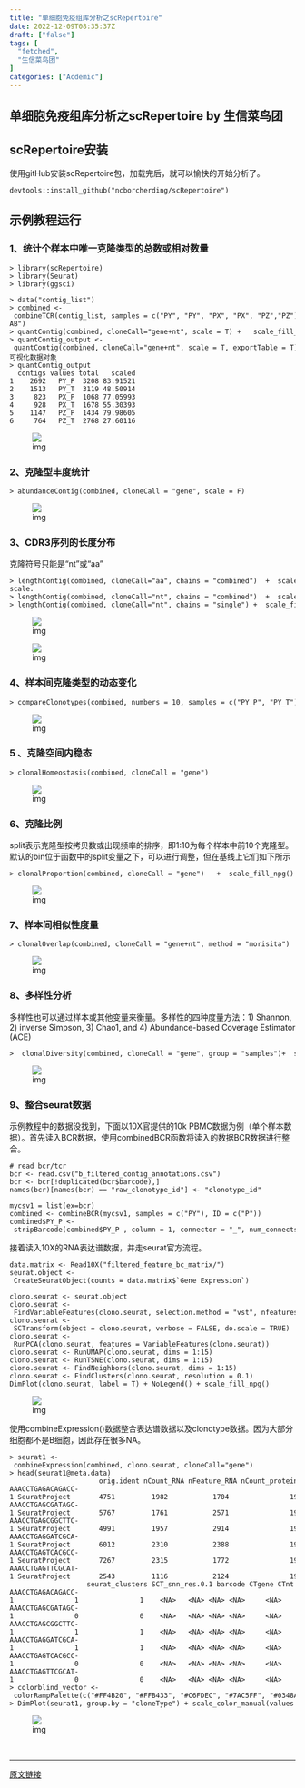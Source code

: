 ```yaml
---
title: "单细胞免疫组库分析之scRepertoire"
date: 2022-12-09T08:35:37Z
draft: ["false"]
tags: [
  "fetched",
  "生信菜鸟团"
]
categories: ["Acdemic"]
---
```

单细胞免疫组库分析之scRepertoire by 生信菜鸟团
------
<div><h2><span>scRepertoire安装</span><span></span></h2><p>使用gitHub安装scRepertoire包，加载完后，就可以愉快的开始分析了。</p><pre><code>devtools::install_github(<span>"ncborcherding/scRepertoire"</span>)<br></code></pre><h2><span>示例教程运行</span><span></span></h2><h3><span>1、统计个样本中唯一克隆类型的总数或相对数量</span></h3><pre><code>&gt; <span>library</span>(scRepertoire)<br>&gt; <span>library</span>(Seurat)<br>&gt; <span>library</span>(ggsci)<br><br>&gt; data(<span>"contig_list"</span>) <br>&gt; combined &lt;- combineTCR(contig_list, samples = c(<span>"PY"</span>, <span>"PY"</span>, <span>"PX"</span>, <span>"PX"</span>, <span>"PZ"</span>,<span>"PZ"</span>), ID = c(<span>"P"</span>, <span>"T"</span>, <span>"P"</span>, <span>"T"</span>, <span>"P"</span>, <span>"T"</span>), cells =<span>"T-AB"</span>)<br>&gt; quantContig(combined, cloneCall=<span>"gene+nt"</span>, scale = <span>T</span>) +   scale_fill_npg()<br>&gt; quantContig_output &lt;- quantContig(combined, cloneCall=<span>"gene+nt"</span>, scale = <span>T</span>, exportTable = <span>T</span>) <span>#可视化数据对象</span><br>&gt; quantContig_output<br>  contigs values total   scaled<br><span>1</span>    <span>2692</span>   PY_P  <span>3208</span> <span>83.91521</span><br><span>2</span>    <span>1513</span>   PY_T  <span>3119</span> <span>48.50914</span><br><span>3</span>     <span>823</span>   PX_P  <span>1068</span> <span>77.05993</span><br><span>4</span>     <span>928</span>   PX_T  <span>1678</span> <span>55.30393</span><br><span>5</span>    <span>1147</span>   PZ_P  <span>1434</span> <span>79.98605</span><br><span>6</span>     <span>764</span>   PZ_T  <span>2768</span> <span>27.60116</span><br></code></pre><figure><img data-ratio="0.7161803713527851" data-src="https://mmbiz.qpic.cn/mmbiz_png/iaRJcrq2LosicmWR8I27KMmQCVMJC9bicAhgn0eEF8ibXvmPbpDwDo3QFCFv0G4ASf5aTXhibbc6For9GDwc9UWPlJA/640?wx_fmt=png" data-type="png" data-w="1131" src="https://mmbiz.qpic.cn/mmbiz_png/iaRJcrq2LosicmWR8I27KMmQCVMJC9bicAhgn0eEF8ibXvmPbpDwDo3QFCFv0G4ASf5aTXhibbc6For9GDwc9UWPlJA/640?wx_fmt=png"><figcaption>img</figcaption></figure><h3><span>2、克隆型丰度统计</span></h3><pre><code>&gt; abundanceContig(combined, cloneCall = <span>"gene"</span>, scale = <span>F</span>)<br></code></pre><figure><img data-ratio="0.6886383347788378" data-src="https://mmbiz.qpic.cn/mmbiz_png/iaRJcrq2LosicmWR8I27KMmQCVMJC9bicAhRjndNcic5LohKCzmfVnE5BCpRy8SibfAXapeR21ZRq7KV0OE3tq6l5tg/640?wx_fmt=png" data-type="png" data-w="1153" src="https://mmbiz.qpic.cn/mmbiz_png/iaRJcrq2LosicmWR8I27KMmQCVMJC9bicAhRjndNcic5LohKCzmfVnE5BCpRy8SibfAXapeR21ZRq7KV0OE3tq6l5tg/640?wx_fmt=png"><figcaption>img</figcaption></figure><h3><span>3、CDR3序列的长度分布</span></h3><p>克隆符号只能是“nt”或“aa”</p><pre><code>&gt; lengthContig(combined, cloneCall=<span>"aa"</span>, chains = <span>"combined"</span>)  +  scale_fill_npg()<br>scale.<br>&gt; lengthContig(combined, cloneCall=<span>"nt"</span>, chains = <span>"combined"</span>)  +  scale_fill_npg()<br>&gt; lengthContig(combined, cloneCall=<span>"nt"</span>, chains = <span>"single"</span>) +  scale_fill_npg()<br></code></pre><figure><img data-ratio="0.6803493449781659" data-src="https://mmbiz.qpic.cn/mmbiz_png/iaRJcrq2LosicmWR8I27KMmQCVMJC9bicAh38GBx6EDTCw4W460UiaFzwgsCgYwS8cZu5yuxCPTfw4BXfxDeNgKqtA/640?wx_fmt=png" data-type="png" data-w="1145" src="https://mmbiz.qpic.cn/mmbiz_png/iaRJcrq2LosicmWR8I27KMmQCVMJC9bicAh38GBx6EDTCw4W460UiaFzwgsCgYwS8cZu5yuxCPTfw4BXfxDeNgKqtA/640?wx_fmt=png"><figcaption>img</figcaption></figure><figure><img data-ratio="0.7022026431718061" data-src="https://mmbiz.qpic.cn/mmbiz_png/iaRJcrq2LosicmWR8I27KMmQCVMJC9bicAhJYEm3DZIAKHfCdPvBkxybMxMV5ZvB0DkxJiaySS7vx07qdGviagKdsfw/640?wx_fmt=png" data-type="png" data-w="1135" src="https://mmbiz.qpic.cn/mmbiz_png/iaRJcrq2LosicmWR8I27KMmQCVMJC9bicAhJYEm3DZIAKHfCdPvBkxybMxMV5ZvB0DkxJiaySS7vx07qdGviagKdsfw/640?wx_fmt=png"><figcaption>img</figcaption></figure><h3><span>4、样本间克隆类型的动态变化</span></h3><pre><code>&gt; compareClonotypes(combined, numbers = <span>10</span>, samples = c(<span>"PY_P"</span>, <span>"PY_T"</span>), cloneCall=<span>"aa"</span>, graph = <span>"alluvial"</span>)<br></code></pre><figure><img data-ratio="0.726063829787234" data-src="https://mmbiz.qpic.cn/mmbiz_png/iaRJcrq2LosicmWR8I27KMmQCVMJC9bicAhILdwldSf3VRynWCY3unfw9TwjjAWlcsu6JibUppvrzicM3VYrBuTeq0Q/640?wx_fmt=png" data-type="png" data-w="1128" src="https://mmbiz.qpic.cn/mmbiz_png/iaRJcrq2LosicmWR8I27KMmQCVMJC9bicAhILdwldSf3VRynWCY3unfw9TwjjAWlcsu6JibUppvrzicM3VYrBuTeq0Q/640?wx_fmt=png"><figcaption>img</figcaption></figure><h3><span>5 、克隆空间内稳态</span></h3><pre><code>&gt; clonalHomeostasis(combined, cloneCall = <span>"gene"</span>)<br></code></pre><figure><img data-ratio="0.7145359019264448" data-src="https://mmbiz.qpic.cn/mmbiz_png/iaRJcrq2LosicmWR8I27KMmQCVMJC9bicAhIicEsibWPwRDNEiaHYT2ZO8GLqkibX6DVDdaTHtelbUWcE5g9QDDURqTibw/640?wx_fmt=png" data-type="png" data-w="1142" src="https://mmbiz.qpic.cn/mmbiz_png/iaRJcrq2LosicmWR8I27KMmQCVMJC9bicAhIicEsibWPwRDNEiaHYT2ZO8GLqkibX6DVDdaTHtelbUWcE5g9QDDURqTibw/640?wx_fmt=png"><figcaption>img</figcaption></figure><h3><span>6、克隆比例</span></h3><p>split表示克隆型按拷贝数或出现频率的排序，即1:10为每个样本中前10个克隆型。默认的bin位于函数中的split变量之下，可以进行调整，但在基线上它们如下所示</p><pre><code>&gt; clonalProportion(combined, cloneCall = <span>"gene"</span>)   +  scale_fill_npg()<br></code></pre><figure><img data-ratio="0.7202486678507993" data-src="https://mmbiz.qpic.cn/mmbiz_png/iaRJcrq2LosicmWR8I27KMmQCVMJC9bicAhSF5nibDFhIXYhth2XKSYOad79IGLrQSL7F54aAeic0247doiaOGUC8sFw/640?wx_fmt=png" data-type="png" data-w="1126" src="https://mmbiz.qpic.cn/mmbiz_png/iaRJcrq2LosicmWR8I27KMmQCVMJC9bicAhSF5nibDFhIXYhth2XKSYOad79IGLrQSL7F54aAeic0247doiaOGUC8sFw/640?wx_fmt=png"><figcaption>img</figcaption></figure><h3><span>7、样本间相似性度量</span></h3><pre><code>&gt; clonalOverlap(combined, cloneCall = <span>"gene+nt"</span>, method = <span>"morisita"</span>)<br></code></pre><figure><img data-ratio="0.7139084507042254" data-src="https://mmbiz.qpic.cn/mmbiz_png/iaRJcrq2LosicmWR8I27KMmQCVMJC9bicAh77iaHp31eI30hgFgEG6axIUqQUjv1Cy2txs3NqXoZyBOpbDoKpiamTbQ/640?wx_fmt=png" data-type="png" data-w="1136" src="https://mmbiz.qpic.cn/mmbiz_png/iaRJcrq2LosicmWR8I27KMmQCVMJC9bicAh77iaHp31eI30hgFgEG6axIUqQUjv1Cy2txs3NqXoZyBOpbDoKpiamTbQ/640?wx_fmt=png"><figcaption>img</figcaption></figure><h3><span>8、多样性分析</span></h3><p>多样性也可以通过样本或其他变量来衡量。多样性的四种度量方法：1) Shannon, 2) inverse Simpson, 3) Chao1, and 4) Abundance-based Coverage Estimator (ACE)</p><pre><code>&gt;  clonalDiversity(combined, cloneCall = <span>"gene"</span>, group = <span>"samples"</span>)+  scale_fill_npg()<br></code></pre><figure><img data-ratio="0.6976336546888694" data-src="https://mmbiz.qpic.cn/mmbiz_png/iaRJcrq2LosicmWR8I27KMmQCVMJC9bicAhcIYakn4VbRD5Mg9KoX5hpdJtTc1RZ5rUmdWaPILuySGiapgxXYFfFpQ/640?wx_fmt=png" data-type="png" data-w="1141" src="https://mmbiz.qpic.cn/mmbiz_png/iaRJcrq2LosicmWR8I27KMmQCVMJC9bicAhcIYakn4VbRD5Mg9KoX5hpdJtTc1RZ5rUmdWaPILuySGiapgxXYFfFpQ/640?wx_fmt=png"><figcaption>img</figcaption></figure><h3><span>9、整合seurat数据</span></h3><p>示例教程中的数据没找到，下面以10X官提供的10k PBMC数据为例（单个样本数据）。首先读入BCR数据，使用combinedBCR函数将读入的数据BCR数据进行整合。</p><pre><code><span># read bcr/tcr</span><br>bcr &lt;- read.csv(<span>"b_filtered_contig_annotations.csv"</span>)<br>bcr &lt;- bcr[!duplicated(bcr$barcode),]<br>names(bcr)[names(bcr) == <span>"raw_clonotype_id"</span>] &lt;- <span>"clonotype_id"</span><br><br>mycsv1 = list(ex=bcr)<br>combined &lt;- combineBCR(mycsv1, samples = c(<span>"PY"</span>), ID = c(<span>"P"</span>))<br>combined$PY_P &lt;- stripBarcode(combined$PY_P , column = <span>1</span>, connector = <span>"_"</span>, num_connects = <span>3</span>)<br></code></pre><p>接着读入10X的RNA表达谱数据，并走seurat官方流程。</p><pre><code>data.matrix &lt;- Read10X(<span>"filtered_feature_bc_matrix/"</span>)<br>seurat.object &lt;- CreateSeuratObject(counts = data.matrix$`Gene Expression`)<br><br>clono.seurat &lt;- seurat.object<br>clono.seurat &lt;- FindVariableFeatures(clono.seurat, selection.method = <span>"vst"</span>, nfeatures = <span>2000</span>)<br>clono.seurat &lt;- SCTransform(object = clono.seurat, verbose = <span>FALSE</span>, do.scale = <span>TRUE</span>)<br>clono.seurat &lt;- RunPCA(clono.seurat, features = VariableFeatures(clono.seurat))<br>clono.seurat &lt;- RunUMAP(clono.seurat, dims = <span>1</span>:<span>15</span>)<br>clono.seurat &lt;- RunTSNE(clono.seurat, dims = <span>1</span>:<span>15</span>)<br>clono.seurat &lt;- FindNeighbors(clono.seurat, dims = <span>1</span>:<span>15</span>)<br>clono.seurat &lt;- FindClusters(clono.seurat, resolution = <span>0.1</span>)<br>DimPlot(clono.seurat, label = <span>T</span>) + NoLegend() + scale_fill_npg()<br></code></pre><figure><img data-ratio="0.7144144144144144" data-src="https://mmbiz.qpic.cn/mmbiz_png/iaRJcrq2LosicmWR8I27KMmQCVMJC9bicAhdaO7Y6jF5rPIvZ3yiajeA86rYSAWCwUWjSlY5NOrDz8xZPUNNiad4PHg/640?wx_fmt=png" data-type="png" data-w="1110" src="https://mmbiz.qpic.cn/mmbiz_png/iaRJcrq2LosicmWR8I27KMmQCVMJC9bicAhdaO7Y6jF5rPIvZ3yiajeA86rYSAWCwUWjSlY5NOrDz8xZPUNNiad4PHg/640?wx_fmt=png"><figcaption>img</figcaption></figure><p>使用combineExpression()数据整合表达谱数据以及clonotype数据。因为大部分细胞都不是B细胞，因此存在很多NA。</p><pre><code>&gt; seurat1 &lt;- combineExpression(combined, clono.seurat, cloneCall=<span>"gene"</span>)<br>&gt; head(seurat1@meta.data)<br>                      orig.ident nCount_RNA nFeature_RNA nCount_protein nFeature_protein nCount_SCT nFeature_SCT SCT_snn_res.0.8<br>AAACCTGAGACAGACC-<span>1</span> SeuratProject       <span>4751</span>         <span>1982</span>           <span>1704</span>               <span>19</span>       <span>5119</span>         <span>1981</span>               <span>1</span><br>AAACCTGAGCGATAGC-<span>1</span> SeuratProject       <span>5767</span>         <span>1761</span>           <span>2571</span>               <span>19</span>       <span>5631</span>         <span>1761</span>               <span>0</span><br>AAACCTGAGCGGCTTC-<span>1</span> SeuratProject       <span>4991</span>         <span>1957</span>           <span>2914</span>               <span>19</span>       <span>5236</span>         <span>1954</span>               <span>3</span><br>AAACCTGAGGATCGCA-<span>1</span> SeuratProject       <span>6012</span>         <span>2310</span>           <span>2388</span>               <span>19</span>       <span>5773</span>         <span>2307</span>               <span>3</span><br>AAACCTGAGTCACGCC-<span>1</span> SeuratProject       <span>7267</span>         <span>2315</span>           <span>1772</span>               <span>19</span>       <span>6072</span>         <span>2312</span>               <span>2</span><br>AAACCTGAGTTCGCAT-<span>1</span> SeuratProject       <span>2543</span>         <span>1116</span>           <span>2124</span>               <span>19</span>       <span>5017</span>         <span>1164</span>               <span>2</span><br>                   seurat_clusters SCT_snn_res.0.1 barcode CTgene CTnt CTaa CTstrict Frequency cloneType highlight<br>AAACCTGAGACAGACC-<span>1</span>               <span>1</span>               <span>1</span>    &lt;<span>NA</span>&gt;   &lt;<span>NA</span>&gt; &lt;<span>NA</span>&gt; &lt;<span>NA</span>&gt;     &lt;<span>NA</span>&gt;        <span>NA</span>      &lt;<span>NA</span>&gt;      &lt;<span>NA</span>&gt;<br>AAACCTGAGCGATAGC-<span>1</span>               <span>0</span>               <span>0</span>    &lt;<span>NA</span>&gt;   &lt;<span>NA</span>&gt; &lt;<span>NA</span>&gt; &lt;<span>NA</span>&gt;     &lt;<span>NA</span>&gt;        <span>NA</span>      &lt;<span>NA</span>&gt;      &lt;<span>NA</span>&gt;<br>AAACCTGAGCGGCTTC-<span>1</span>               <span>1</span>               <span>1</span>    &lt;<span>NA</span>&gt;   &lt;<span>NA</span>&gt; &lt;<span>NA</span>&gt; &lt;<span>NA</span>&gt;     &lt;<span>NA</span>&gt;        <span>NA</span>      &lt;<span>NA</span>&gt;      &lt;<span>NA</span>&gt;<br>AAACCTGAGGATCGCA-<span>1</span>               <span>1</span>               <span>1</span>    &lt;<span>NA</span>&gt;   &lt;<span>NA</span>&gt; &lt;<span>NA</span>&gt; &lt;<span>NA</span>&gt;     &lt;<span>NA</span>&gt;        <span>NA</span>      &lt;<span>NA</span>&gt;      &lt;<span>NA</span>&gt;<br>AAACCTGAGTCACGCC-<span>1</span>               <span>0</span>               <span>0</span>    &lt;<span>NA</span>&gt;   &lt;<span>NA</span>&gt; &lt;<span>NA</span>&gt; &lt;<span>NA</span>&gt;     &lt;<span>NA</span>&gt;        <span>NA</span>      &lt;<span>NA</span>&gt;      &lt;<span>NA</span>&gt;<br>AAACCTGAGTTCGCAT-<span>1</span>               <span>0</span>               <span>0</span>    &lt;<span>NA</span>&gt;   &lt;<span>NA</span>&gt; &lt;<span>NA</span>&gt; &lt;<span>NA</span>&gt;     &lt;<span>NA</span>&gt;        <span>NA</span>      &lt;<span>NA</span>&gt;      &lt;<span>NA</span>&gt;<br>&gt; colorblind_vector &lt;- colorRampPalette(c(<span>"#FF4B20"</span>, <span>"#FFB433"</span>, <span>"#C6FDEC"</span>, <span>"#7AC5FF"</span>, <span>"#0348A6"</span>))<br>&gt; DimPlot(seurat1, group.by = <span>"cloneType"</span>) + scale_color_manual(values = colorblind_vector(<span>5</span>), na.value=<span>"grey"</span>)<br></code></pre><figure><img data-ratio="0.7116200169635284" data-src="https://mmbiz.qpic.cn/mmbiz_png/iaRJcrq2LosicmWR8I27KMmQCVMJC9bicAh9mtRgo9WxIQH05icpfQExs4avAmIULicP7RkNwibTJDqDjguVrxCTBrwA/640?wx_fmt=png" data-type="png" data-w="1179" src="https://mmbiz.qpic.cn/mmbiz_png/iaRJcrq2LosicmWR8I27KMmQCVMJC9bicAh9mtRgo9WxIQH05icpfQExs4avAmIULicP7RkNwibTJDqDjguVrxCTBrwA/640?wx_fmt=png"><figcaption>img</figcaption></figure><p><br></p><p><mp-style-type data-value="3"></mp-style-type></p></div>  
<hr>
<a href="https://mp.weixin.qq.com/s/E8K16len8Hh6FcIA2NQ6OQ",target="_blank" rel="noopener noreferrer">原文链接</a>
